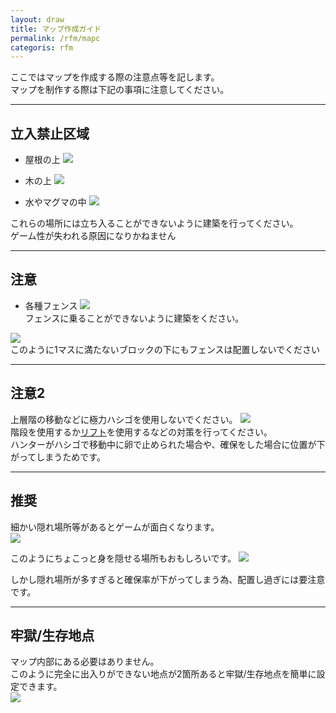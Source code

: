 ```yaml
---
layout: draw
title: マップ作成ガイド
permalink: /rfm/mapc
categoris: rfm
---
```


ここではマップを作成する際の注意点等を記します。<br>
マップを制作する際は下記の事項に注意してください。<br>

 
----------------------------------------------------
## 立入禁止区域  

 + 屋根の上
<img src="http://web.njj12.net/public/images/rfm/maps/yane1.png"><br>  

 + 木の上
<img src="http://web.njj12.net/public/images/rfm/maps/yane2.png"><br>  

 + 水やマグマの中
<img src="http://web.njj12.net/public/images/rfm/maps/mizu.png"><br>  

これらの場所には立ち入ることができないように建築を行ってください。<br>
ゲーム性が失われる原因になりかねません<br>

----------------------------------------------------
## 注意

 + 各種フェンス
<img src="http://web.njj12.net/public/images/rfm/maps/fence1.png"><br>
フェンスに乗ることができないように建築をください。<br>

<img src="http://web.njj12.net/public/images/rfm/maps/fence2.png"><br>
このように1マスに満たないブロックの下にもフェンスは配置しないでください<br>

----------------------------------------------------
## 注意2

上層階の移動などに極力ハシゴを使用しないでください。
<img src="http://web.njj12.net/public/images/rfm/maps/hasigo.png"><br>
階段を使用するか[リフト](http://web.njj12.net/rfm/update/468)を使用するなどの対策を行ってください。<br>
ハンターがハシゴで移動中に卵で止められた場合や、確保をした場合に位置が下がってしまうためです。<br>

----------------------------------------------------
## 推奨

細かい隠れ場所等があるとゲームが面白くなります。<br>
<img src="http://web.njj12.net/public/images/rfm/maps/roji.png"><br>

このようにちょこっと身を隠せる場所もおもしろいです。
<img src="http://web.njj12.net/public/images/rfm/maps/kakure1.png"><br>

しかし隠れ場所が多すぎると確保率が下がってしまう為、配置し過ぎには要注意です。<br>

----------------------------------------------------
## 牢獄/生存地点

マップ内部にある必要はありません。<br>
このように完全に出入りができない地点が2箇所あると牢獄/生存地点を簡単に設定できます。<br>
<img src="http://web.njj12.net/public/images/rfm/maps/jails.png"><br>






